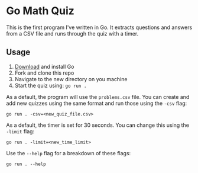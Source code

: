 # Go Math Quiz

This is the first program I've written in Go. It extracts questions and answers from a CSV file and runs through the quiz with a timer.

## Usage 

1. [Download](https://go.dev/dl/) and install Go
2. Fork and clone this repo
3. Navigate to the new directory on you machine
4. Start the quiz using: `go run .`

As a default, the program will use the `problems.csv` file. You can create and add new quizzes using the same format and run those using the `-csv` flag:

`go run . -csv=<new_quiz_file.csv>` 

As a default, the timer is set for 30 seconds. You can change this using the `-limit` flag:

`go run . -limit=<new_time_limit>`

Use the `--help` flag for a breakdown of these flags:

`go run . --help`